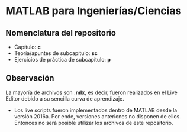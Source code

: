 # MATLAB para Ingenierías/Ciencias

## Nomenclatura del repositorio

- Capítulo: **c**
- Teoría/apuntes de subcapítulo: **sc**
- Ejercicios de práctica de subcapítulo: **p**

## Observación

La mayoría de archivos son **.mlx**, es decir, fueron realizados en el Live Editor debido a su sencilla curva de aprendizaje.
  * Los live scripts fueron implementados dentro de MATLAB desde la versión 2016a. Por ende, versiones anteriones no disponen de ellos. Entonces no será posible utilizar los archivos de este repositorio.

